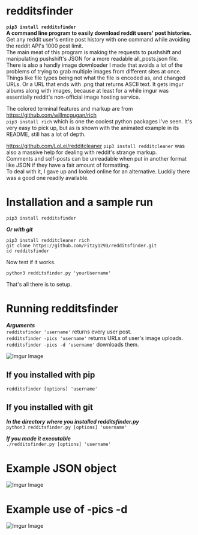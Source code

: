 # redditsfinder
**`pip3 install redditsfinder`**\
**A command line program to easily download reddit users' post histories.** \
Get any reddit user's entire post history with one command while avoiding the reddit API's 1000 post limit. \
The main meat of this program is making the requests to pushshift and manipulating pushshift's JSON for a more readable all_posts.json file. \
There is also a handly image downloader I made that avoids a lot of the problems of trying to grab multiple images from different sites at once. Things like file types being not what the file is encoded as, and changed URLs. Or a URL that ends with .png that returns ASCII text. It gets imgur albums along with images, because at least for a while imgur was essentially reddit's non-official image hosting service. 

The colored terminal features and markup are from https://github.com/willmcgugan/rich \
`pip3 install rich` which is one the coolest python packages I've seen. It's very easy to pick up, but as is shown with the animated example in its README, still has a lot of depth.  

https://github.com/LoLei/redditcleaner `pip3 install redditcleaner` was also a massive help for dealing with reddit's strange markup. \
Comments and self-posts can be unreadable when put in another format like JSON if they have a fair amount of formatting. \
To deal with it, I gave up and looked online for an alternative. Luckily there was a good one readily available.

# Installation and a sample run
`pip3 install redditsfinder`

***Or with git***
```
pip3 install redditcleaner rich
git clone https://github.com/Fitzy1293/redditsfinder.git
cd redditsfinder
```
Now test if it works. 

```
python3 redditsfinder.py 'yourUsername'
```
That's all there is to setup. 


# Running redditsfinder

***Arguments***\
`redditsfinder 'username'` returns every user post.\
`redditsfinder -pics 'username'` returns URLs of user's image uploads.\
`redditsfinder -pics -d 'username'` downloads them.

![Imgur Image](https://i.imgur.com/t0hR7Oc.png) 

## If you installed with pip
`redditsfinder [options] 'username'`

## If you installed with git

***In the directory where you installed redditsfinder.py***\
`python3 redditsfinder.py [options] 'username'` 

***If you made it executable***\
`./redditsfinder.py [options] 'username'` 



# Example JSON object
![Imgur Image](https://i.imgur.com/yHR87rG.png)

# Example use of -pics -d
![Imgur Image](https://i.imgur.com/1bMuKlV.png)

